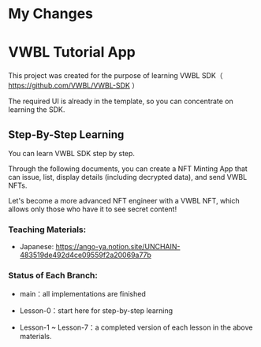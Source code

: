 # My Changes

# VWBL Tutorial App 　

This project was created for the purpose of learning VWBL SDK（ https://github.com/VWBL/VWBL-SDK ）

The required UI is already in the template, so you can concentrate on learning the SDK.

## Step-By-Step Learning

You can learn VWBL SDK step by step.

Through the following documents, you can create a NFT Minting App that can issue, list, display details (including decrypted data), and send VWBL NFTs.

Let's become a more advanced NFT engineer with a VWBL NFT, which allows only those who have it to see secret content!

### Teaching Materials:

- Japanese: https://ango-ya.notion.site/UNCHAIN-483519de492d4ce09559f2a20069a77b

### Status of Each Branch:

- main：all implementations are finished

- Lesson-0：start here for step-by-step learning

- Lesson-1 ~ Lesson-7：a completed version of each lesson in the above materials.

